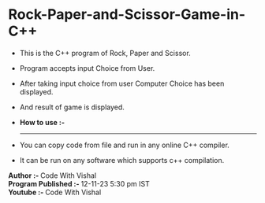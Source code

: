 # Rock-Paper-and-Scissor-Game-in-C++
- This is the C++ program of Rock, Paper and Scissor.
- Program accepts input Choice from User.
- After taking input choice from user Computer Choice has been displayed.
- And result of game is displayed.

- <b>How to use :-</b>
  <hr>
- You can copy code from file and run in any online C++ compiler.
- It can be run on any software which supports c++ compilation.

<b>Author :- </b>Code With Vishal <br>
<b>Program Published :- </b>12-11-23 5:30 pm IST <br>
<b>Youtube :- </b>Code With Vishal <br>
